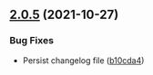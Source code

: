 ## [2.0.5](https://github.com/SertoID/Test-Release-flow/compare/v2.0.4...v2.0.5) (2021-10-27)


### Bug Fixes

* Persist changelog file ([b10cda4](https://github.com/SertoID/Test-Release-flow/commit/b10cda4a8237b5d81013970fc86cc80035b9ddd4))

